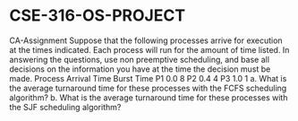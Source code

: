 # CSE-316-OS-PROJECT
CA-Assignment
Suppose that the following processes arrive for execution at the times indicated. Each process will run for the amount of time listed. In answering the questions, use non preemptive scheduling, and base all decisions on the information you have at the time the decision must be made. 
Process Arrival Time Burst Time 
P1 0.0 8 
P2 0.4 4 
P3 1.0 1 
a. What is the average turnaround time for these processes with the FCFS scheduling algorithm? 
b. What is the average turnaround time for these processes with the SJF scheduling algorithm? 

